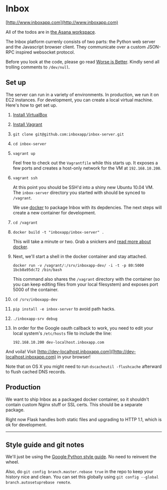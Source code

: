 # Inbox

[http://www.inboxapp.com](http://www.inboxapp.com)

All of the todos are in [the Asana workspace](https://app.asana.com/0/4983727800919/4983727800919).

The Inbox platform currenly consists of two parts: the Python web server and the Javascript browser client. They communicate over a custom JSON-RPC inspired websocket protocol.

Before you look at the code, please go read [Worse is Better](http://www.jwz.org/doc/worse-is-better.html). Kindly send all trolling comments to `/dev/null`.

## Set up

The server can run in a variety of environments. In production, we run it on EC2 instances. For development, you can create a local virtual machine. Here's how to get set up.

1. [Install VirtualBox](https://www.virtualbox.org/wiki/Downloads)

2. [Install Vagrant](http://downloads.vagrantup.com/)

3. `git clone git@github.com:inboxapp/inbox-server.git`

4. `cd inbox-server`

5. `vagrant up`

    Feel free to check out the `Vagrantfile` while this starts up. It exposes a few ports and creates a host-only network for the VM at `192.168.10.200`.

6. `vagrant ssh`

    At this point you should be SSH'd into a shiny new Ubuntu 10.04 VM. The `inbox-server` directory you started with should be synced to `/vagrant`.

    We use [docker](http://www.docker.io/) to package Inbox with its depdencies. The next steps will create a new container for development.

7. `cd /vagrant`

8. `docker build -t "inboxapp/inbox-server" .`

    This will take a minute or two. Grab a snickers and [read more about docker](https://www.docker.io/learn_more/).

9. Next, we'll start a shell in the docker container and stay attached.

    `docker run -v /vagrant/:/srv/inboxapp-dev/ -i -t -p 80:5000 1bcb8a95dc72 /bin/bash`

    This command also shares the `/vagrant` directory with the container (so you can keep editing files from your local filesystem) and exposes port 5000 of the container.

10. `cd /srv/inboxapp-dev`

11. `pip install -e inbox-server` to avoid path hacks.

12. `./inboxapp-srv debug`

13. In order for the Google oauth callback to work, you need to edit your local system's `/etc/hosts` file to include the line:

    `192.168.10.200 dev-localhost.inboxapp.com`

And voila! Visit [http://dev-localhost.inboxapp.com]([http://dev-localhost.inboxapp.com) in your browser!


Note that on OS X you might need to run `dscacheutil -flushcache` afterward to flush cached DNS records.


## Production

We want to ship Inbox as a packaged docker container, so it shouldn't contain custom Nginx stuff or SSL certs. This should be a separate package.

Right now Flask handles both static files and upgrading to HTTP 1.1, which is ok for development.



<hr/>

## Style guide and git notes

We'll just be using the [Google Python style guide](http://google-styleguide.googlecode.com/svn/trunk/pyguide.html). No need to reinvent the wheel.

Also, do `git config branch.master.rebase true` in the repo to keep your history nice and clean. You can set this globally using `git config --global branch.autosetuprebase remote`.

